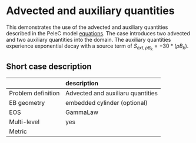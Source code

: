 # Advected and auxiliary quantities

This demonstrates the use of the advected and auxiliary quantities described in the PeleC model [equations](https://amrex-combustion.github.io/PeleC/Equations.html). The case introduces two advected and two auxiliary quantities into the domain.  The auxiliary quantities experience exponential decay with a source term of $S_{ext,\rho B_k} = -30*(\rho B_k)$.


## Short case description

|                    | description                                         |
|:-------------------|:----------------------------------------------------|
| Problem definition | Advected and auxiliaru quantities                   |
| EB geometry        | embedded cylinder (optional)                        |
| EOS                | GammaLaw                                            |
| Multi-level        | yes                                                 |
| Metric             |                                                     |
